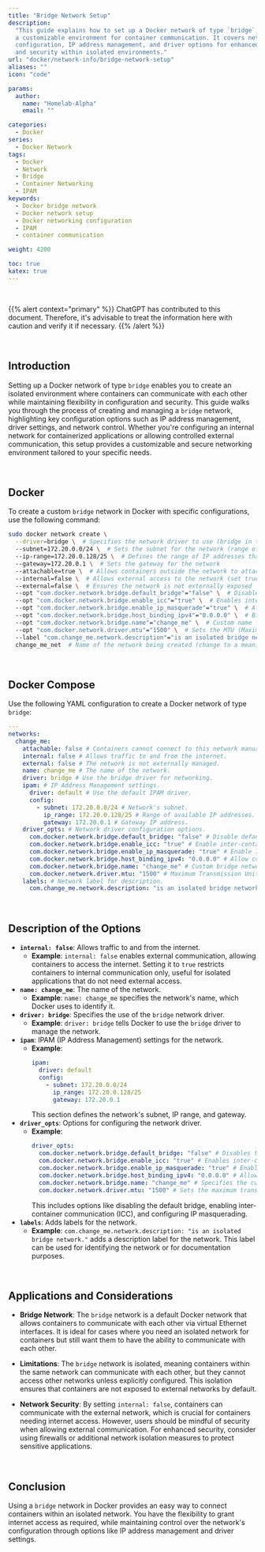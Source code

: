 ```yaml
---
title: "Bridge Network Setup"
description:
  "This guide explains how to set up a Docker network of type `bridge`, offering
  a customizable environment for container communication. It covers network
  configuration, IP address management, and driver options for enhanced control
  and security within isolated environments."
url: "docker/network-info/bridge-network-setup"
aliases: ""
icon: "code"

params:
  author:
    name: "Homelab-Alpha"
    email: ""

categories:
  - Docker
series:
  - Docker Network
tags:
  - Docker
  - Network
  - Bridge
  - Container Networking
  - IPAM
keywords:
  - Docker bridge network
  - Docker network setup
  - Docker networking configuration
  - IPAM
  - container communication

weight: 4200

toc: true
katex: true
---
```


<br />

{{% alert context="primary" %}}
ChatGPT has contributed to this document. Therefore, it's advisable to treat the
information here with caution and verify it if necessary. {{% /alert %}}

<br />

## Introduction

Setting up a Docker network of type `bridge` enables you to create an isolated
environment where containers can communicate with each other while maintaining
flexibility in configuration and security. This guide walks you through the
process of creating and managing a `bridge` network, highlighting key
configuration options such as IP address management, driver settings, and
network control. Whether you're configuring an internal network for
containerized applications or allowing controlled external communication, this
setup provides a customizable and secure networking environment tailored to your
specific needs.

<br />

## Docker

To create a custom `bridge` network in Docker with specific configurations, use
the following command:

```bash
sudo docker network create \
  --driver=bridge \  # Specifies the network driver to use (bridge in this case)
  --subnet=172.20.0.0/24 \  # Sets the subnet for the network (range of IP addresses)
  --ip-range=172.20.0.128/25 \  # Defines the range of IP addresses that can be assigned to containers
  --gateway=172.20.0.1 \  # Sets the gateway for the network
  --attachable=true \  # Allows containers outside the network to attach to it
  --internal=false \  # Allows external access to the network (set true for isolation)
  --external=false \  # Ensures the network is not externally exposed
  --opt "com.docker.network.bridge.default_bridge"="false" \  # Disables the default bridge network
  --opt "com.docker.network.bridge.enable_icc"="true" \  # Enables inter-container communication
  --opt "com.docker.network.bridge.enable_ip_masquerade"="true" \  # Allows IP masquerading for outbound traffic
  --opt "com.docker.network.bridge.host_binding_ipv4"="0.0.0.0" \  # Binds the host to all available IPv4 addresses
  --opt "com.docker.network.bridge.name"="change_me" \  # Custom name for the bridge (change to suit your needs)
  --opt "com.docker.network.driver.mtu"="1500" \  # Sets the MTU (Maximum Transmission Unit)
  --label "com.change_me.network.description"="is an isolated bridge network." \  # Label for network description
  change_me_net  # Name of the network being created (change to a meaningful name)
```

<br />

## Docker Compose

Use the following YAML configuration to create a Docker network of type `bridge`:

```yml
---
networks:
  change_me:
    attachable: false # Containers cannot connect to this network manually.
    internal: false # Allows traffic to and from the internet.
    external: false # The network is not externally managed.
    name: change_me # The name of the network.
    driver: bridge # Use the bridge driver for networking.
    ipam: # IP Address Management settings.
      driver: default # Use the default IPAM driver.
      config:
        - subnet: 172.20.0.0/24 # Network's subnet.
          ip_range: 172.20.0.128/25 # Range of available IP addresses.
          gateway: 172.20.0.1 # Gateway IP address.
    driver_opts: # Network driver configuration options.
      com.docker.network.bridge.default_bridge: "false" # Disable default bridge network.
      com.docker.network.bridge.enable_icc: "true" # Enable inter-container communication (ICC).
      com.docker.network.bridge.enable_ip_masquerade: "true" # Enable IP masquerading for internet access.
      com.docker.network.bridge.host_binding_ipv4: "0.0.0.0" # Allow connections from any IP address.
      com.docker.network.bridge.name: "change_me" # Custom bridge network name.
      com.docker.network.driver.mtu: "1500" # Maximum Transmission Unit for the network.
    labels: # Network label for description.
      com.change_me.network.description: "is an isolated bridge network."
```

<br />

## Description of the Options

- **`internal: false`**: Allows traffic to and from the internet.
  - **Example**: `internal: false` enables external communication, allowing
    containers to access the internet. Setting it to `true` restricts containers
    to internal communication only, useful for isolated applications that do not
    need external access.
- **`name: change_me`**: The name of the network.
  - **Example**: `name: change_me` specifies the network's name, which Docker
    uses to identify it.
- **`driver: bridge`**: Specifies the use of the `bridge` network driver.
  - **Example**: `driver: bridge` tells Docker to use the `bridge` driver to
    manage the network.
- **`ipam`**: IPAM (IP Address Management) settings for the network.
  - **Example**:
    ```yml
    ipam:
      driver: default
      config:
        - subnet: 172.20.0.0/24
          ip_range: 172.20.0.128/25
          gateway: 172.20.0.1
    ```
    This section defines the network's subnet, IP range, and gateway.
- **`driver_opts`**: Options for configuring the network driver.
  - **Example**:
    ```yml
    driver_opts:
      com.docker.network.bridge.default_bridge: "false" # Disables the default bridge network.
      com.docker.network.bridge.enable_icc: "true" # Enables inter-container communication (ICC).
      com.docker.network.bridge.enable_ip_masquerade: "true" # Enables IP masquerading, allowing containers to access the external network.
      com.docker.network.bridge.host_binding_ipv4: "0.0.0.0" # Allows connections to the host from any IP address.
      com.docker.network.bridge.name: "change_me" # Specifies the custom bridge network name.
      com.docker.network.driver.mtu: "1500" # Sets the maximum transmission unit for the network.
    ```
    This includes options like disabling the default bridge, enabling
    inter-container communication (ICC), and configuring IP masquerading.
- **`labels`**: Adds labels for the network.
  - **Example**:
    `com.change_me.network.description: "is an isolated bridge network."`
    adds a description label for the network. This label can be used for
    identifying the network or for documentation purposes.

<br />

## Applications and Considerations

- **Bridge Network**: The `bridge` network is a default Docker network that
  allows containers to communicate with each other via virtual Ethernet
  interfaces. It is ideal for cases where you need an isolated network for
  containers but still want them to have the ability to communicate with each
  other.

- **Limitations**: The `bridge` network is isolated, meaning containers within
  the same network can communicate with each other, but they cannot access other
  networks unless explicitly configured. This isolation ensures that containers
  are not exposed to external networks by default.

- **Network Security**: By setting `internal: false`, containers can communicate
  with the external network, which is crucial for containers needing internet
  access. However, users should be mindful of security when allowing external
  communication. For enhanced security, consider using firewalls or additional
  network isolation measures to protect sensitive applications.

<br />

## Conclusion

Using a `bridge` network in Docker provides an easy way to connect containers
within an isolated network. You have the flexibility to grant internet access as
required, while maintaining control over the network's configuration through
options like IP address management and driver settings.
